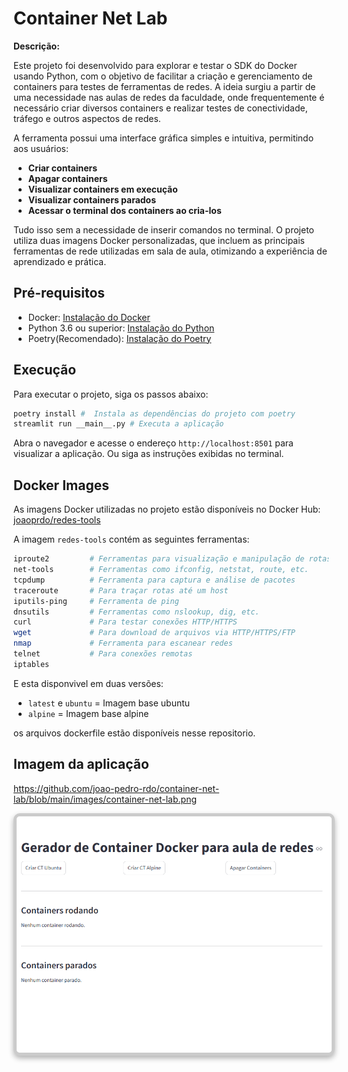 
# Container Net Lab

**Descrição:**

Este projeto foi desenvolvido para explorar e testar o SDK do Docker usando Python, com o objetivo de facilitar a criação e gerenciamento de containers para testes de ferramentas de redes. A ideia surgiu a partir de uma necessidade nas aulas de redes da faculdade, onde frequentemente é necessário criar diversos containers e realizar testes de conectividade, tráfego e outros aspectos de redes.

A ferramenta possui uma interface gráfica simples e intuitiva, permitindo aos usuários:
- **Criar containers**
- **Apagar containers**
- **Visualizar containers em execução**
- **Visualizar containers parados**
- **Acessar o terminal dos containers ao cria-los**

Tudo isso sem a necessidade de inserir comandos no terminal. O projeto utiliza duas imagens Docker personalizadas, que incluem as principais ferramentas de rede utilizadas em sala de aula, otimizando a experiência de aprendizado e prática.

## Pré-requisitos

- Docker: [Instalação do Docker](https://docs.docker.com/get-docker/)
- Python 3.6 ou superior: [Instalação do Python](https://www.python.org/downloads/)
- Poetry(Recomendado): [Instalação do Poetry](https://python-poetry.org/docs/)

## Execução

Para executar o projeto, siga os passos abaixo:
```bash
poetry install #  Instala as dependências do projeto com poetry
streamlit run __main__.py # Executa a aplicação
```
Abra o navegador e acesse o endereço `http://localhost:8501` para visualizar a aplicação. Ou siga as instruções exibidas no terminal.

## Docker Images
As imagens Docker utilizadas no projeto estão disponíveis no Docker Hub:
[joaoprdo/redes-tools](https://hub.docker.com/repository/docker/joaoprdo/redes-tools/general)

A imagem `redes-tools` contém as seguintes ferramentas:
```bash
iproute2         # Ferramentas para visualização e manipulação de rotas e interfaces
net-tools        # Ferramentas como ifconfig, netstat, route, etc.
tcpdump          # Ferramenta para captura e análise de pacotes
traceroute       # Para traçar rotas até um host
iputils-ping     # Ferramenta de ping
dnsutils         # Ferramentas como nslookup, dig, etc.
curl             # Para testar conexões HTTP/HTTPS
wget             # Para download de arquivos via HTTP/HTTPS/FTP
nmap             # Ferramenta para escanear redes
telnet           # Para conexões remotas
iptables   
```

E esta disponvivel em duas versões:
- `latest` e `ubuntu` = Imagem base ubuntu
- `alpine` = Imagem base alpine

os  arquivos dockerfile estão disponíveis nesse repositorio.

## Imagem da aplicação
https://github.com/joao-pedro-rdo/container-net-lab/blob/main/images/container-net-lab.png
<p align="center">
  <img src="https://github.com/joao-pedro-rdo/container-net-lab/blob/main/images/container-net-lab.png" alt="Imagem" style="border: 5px solid rgba(0, 0, 0, 0.2); border-radius: 10px; box-shadow: 0 4px 8px rgba(0, 0, 0, 0.3);"/>
</p>





